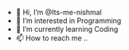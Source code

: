- 👋 Hi, I’m @Its-me-nishmal
- 👀 I’m interested in Programming
- 🌱 I’m currently learning Coding
- 📫 How to reach me ..

<!---
Its-me-nishmal/Its-me-nishmal is a ✨ special ✨ repository because its `README.md` (this file) appears on your GitHub profile.
You can click the Preview link to take a look at your changes.
--->
